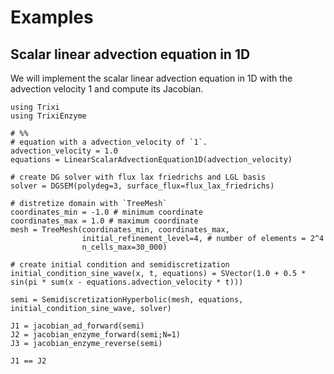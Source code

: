 # Examples

## Scalar linear advection equation in 1D
We will implement the scalar linear advection equation in 1D with the advection velocity 1 and compute its Jacobian.
```
using Trixi
using TrixiEnzyme

# %%
# equation with a advection_velocity of `1`.
advection_velocity = 1.0
equations = LinearScalarAdvectionEquation1D(advection_velocity)

# create DG solver with flux lax friedrichs and LGL basis
solver = DGSEM(polydeg=3, surface_flux=flux_lax_friedrichs)

# distretize domain with `TreeMesh`
coordinates_min = -1.0 # minimum coordinate
coordinates_max = 1.0 # maximum coordinate
mesh = TreeMesh(coordinates_min, coordinates_max,
                initial_refinement_level=4, # number of elements = 2^4
                n_cells_max=30_000)

# create initial condition and semidiscretization
initial_condition_sine_wave(x, t, equations) = SVector(1.0 + 0.5 * sin(pi * sum(x - equations.advection_velocity * t)))

semi = SemidiscretizationHyperbolic(mesh, equations, initial_condition_sine_wave, solver)

J1 = jacobian_ad_forward(semi)
J2 = jacobian_enzyme_forward(semi;N=1)
J3 = jacobian_enzyme_reverse(semi)

J1 == J2
```
